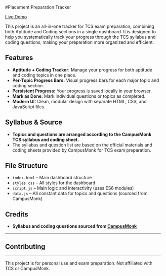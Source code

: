 #Placement Preparation Tracker

[Live Demo](https://tcs-nqt-preparation-tracker.vercel.app/)

This project is an all-in-one tracker for TCS exam preparation, combining both Aptitude and Coding sections in a single dashboard. It is designed to help you systematically track your progress through the TCS syllabus and coding questions, making your preparation more organized and efficient.

## Features

- **Aptitude + Coding Tracker:** Manage your progress for both aptitude and coding topics in one place.
- **Per-Topic Progress Bars:** Visual progress bars for each major topic and coding section.
- **Persistent Progress:** Your progress is saved locally in your browser.
- **Mark as Done:** Mark individual questions or topics as completed.
- **Modern UI:** Clean, modular design with separate HTML, CSS, and JavaScript files.

## Syllabus & Source

- **Topics and questions are arranged according to the CampusMonk TCS syllabus and coding sheet.**
- The syllabus and question list are based on the official materials and coding sheets provided by CampusMonk for TCS exam preparation.

## File Structure

- `index.html` – Main dashboard structure
- `styles.css` – All styles for the dashboard
- `script.js` – Main logic and interactivity (uses ES6 modules)
- `data.js` – All constant data for topics and questions (sourced from CampusMonk)

## Credits

- **Syllabus and coding questions sourced from [CampusMonk](https://campusmonk.com/)**

---

## Contributing




---

This project is for personal use and exam preparation. Not affiliated with TCS or CampusMonk.
